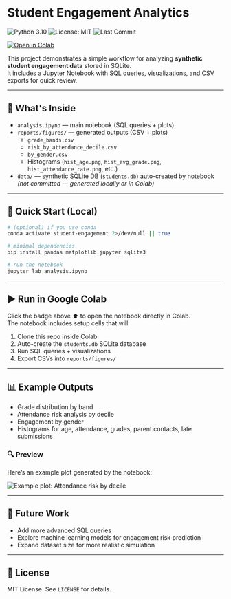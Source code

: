 # Student Engagement Analytics

![Python 3.10](https://img.shields.io/badge/python-3.10-blue.svg)
![License: MIT](https://img.shields.io/badge/License-MIT-yellow.svg)
![Last Commit](https://img.shields.io/github/last-commit/hellosultan/student-engagement-analytics)

[![Open in Colab](https://colab.research.google.com/assets/colab-badge.svg)](https://colab.research.google.com/github/hellosultan/student-engagement-analytics/blob/main/analysis.ipynb)

This project demonstrates a simple workflow for analyzing **synthetic student engagement data** stored in SQLite.  
It includes a Jupyter Notebook with SQL queries, visualizations, and CSV exports for quick review.

---

## 📂 What's Inside

- `analysis.ipynb` — main notebook (SQL queries + plots)
- `reports/figures/` — generated outputs (CSV + plots)  
  - `grade_bands.csv`  
  - `risk_by_attendance_decile.csv`  
  - `by_gender.csv`  
  - Histograms (`hist_age.png`, `hist_avg_grade.png`, `hist_attendance_rate.png`, etc.)
- `data/` — synthetic SQLite DB (`students.db`) auto-created by notebook  
  *(not committed — generated locally or in Colab)*

---

## 🚀 Quick Start (Local)

```bash
# (optional) if you use conda
conda activate student-engagement 2>/dev/null || true

# minimal dependencies
pip install pandas matplotlib jupyter sqlite3

# run the notebook
jupyter lab analysis.ipynb
```

---

## ▶️ Run in Google Colab

Click the badge above ⬆ to open the notebook directly in Colab.  
The notebook includes setup cells that will:

1. Clone this repo inside Colab  
2. Auto-create the `students.db` SQLite database  
3. Run SQL queries + visualizations  
4. Export CSVs into `reports/figures/`

---

## 📊 Example Outputs

- Grade distribution by band  
- Attendance risk analysis by decile  
- Engagement by gender  
- Histograms for age, attendance, grades, parent contacts, late submissions  

### 🔍 Preview
Here’s an example plot generated by the notebook:

![Example plot: Attendance risk by decile](reports/figures/hist_attendance_rate.png)

---

## 🔮 Future Work
- Add more advanced SQL queries  
- Explore machine learning models for engagement risk prediction  
- Expand dataset size for more realistic simulation  

---

## 📜 License
MIT License. See `LICENSE` for details.
